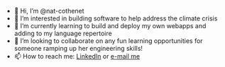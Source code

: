 - 👋 Hi, I’m @nat-cothenet
- 👀 I’m interested in building software to help address the climate crisis
- 🌱 I’m currently learning to build and deploy my own webapps and adding to my language repertoire
- 💞️ I’m looking to collaborate on any fun learning opportunities for someone ramping up her engineering skills!
- 📫 How to reach me: [LinkedIn](https://www.linkedin.com/in/nataliebodington/) or [e-mail me](mailto:natalie.cothenet@gmail.com)

<!---
nat-cothenet/nat-cothenet is a ✨ special ✨ repository because its `README.md` (this file) appears on your GitHub profile.
You can click the Preview link to take a look at your changes.
--->
